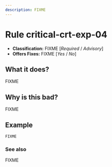 ```yaml
---
description: FIXME
---
```


# Rule critical-crt-exp-04

* **Classification:** FIXME [_Required_ / _Advisory_]
* **Offers Fixes:** FIXME [_Yes_ / _No_]

## What it does?

FIXME

## Why is this bad?

FIXME

## Example

```cpp
FIXME
```

### See also

FIXME   

